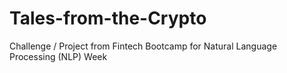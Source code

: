 # Tales-from-the-Crypto
Challenge / Project from Fintech Bootcamp for Natural Language Processing (NLP) Week
